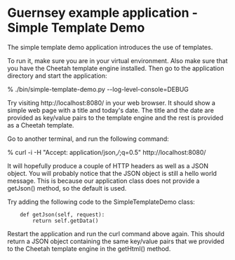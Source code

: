 <!--
    Guernsey - Library to simplify creating REST web services using Python and Twisted
    Copyright (C) 2016 Ingemar Nilsson

    This program is free software: you can redistribute it and/or modify
    it under the terms of the GNU General Public License as published by
    the Free Software Foundation, either version 3 of the License, or
    (at your option) any later version.

    This program is distributed in the hope that it will be useful,
    but WITHOUT ANY WARRANTY; without even the implied warranty of
    MERCHANTABILITY or FITNESS FOR A PARTICULAR PURPOSE.  See the
    GNU General Public License for more details.

    You should have received a copy of the GNU General Public License
    along with this program.  If not, see <http://www.gnu.org/licenses/>.
-->

# Guernsey example application - Simple Template Demo

The simple template demo application introduces the use of templates.

To run it, make sure you are in your virtual environment. Also make
sure that you have the Cheetah template engine installed. Then go to
the application directory and start the application:

  % ./bin/simple-template-demo.py --log-level-console=DEBUG

Try visiting http://localhost:8080/ in your web browser. It should
show a simple web page with a title and today's date. The title and
the date are provided as key/value pairs to the template engine and
the rest is provided as a Cheetah template.

Go to another terminal, and run the following command:

  % curl -i -H "Accept: application/json,*/*;q=0.5" http://localhost:8080/

It will hopefully produce a couple of HTTP headers as well as a JSON
object. You will probably notice that the JSON object is still a hello
world message. This is because our application class does not provide
a getJson() method, so the default is used.

Try adding the following code to the SimpleTemplateDemo class:

        def getJson(self, request):
    	    return self.getData()

Restart the application and run the curl command above again. This
should return a JSON object containing the same key/value pairs that
we provided to the Cheetah template engine in the getHtml() method.
